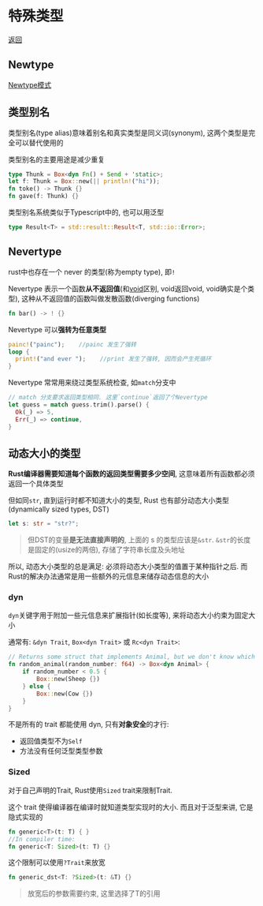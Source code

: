 # 特殊类型
[返回](../README.md)

## Newtype
[Newtype模式](../src/traits.rs)

## 类型别名
类型别名(type alias)意味着别名和真实类型是同义词(synonym), 这两个类型是完全可以替代使用的

类型别名的主要用途是减少重复
```rust
type Thunk = Box<dyn Fn() + Send + 'static>;
let f: Thunk = Box::new(|| println!("hi"));
fn toke() -> Thunk {}
fn gave(f: Thunk) {}
```

类型别名系统类似于Typescript中的, 也可以用泛型
```rust
type Result<T> = std::result::Result<T, std::io::Error>;
```

## Nevertype
rust中也存在一个 never 的类型(称为empty type), 即`!`

Nevertype 表示一个函数**从不返回值**(和[void](../src/main.rs)区别, void返回void, void确实是个类型), 这种从不返回值的函数叫做发散函数(diverging functions)
```rust
fn bar() -> ! {}
```

Nevertype 可以**强转为任意类型**
```rust
painc!("painc");    //painc 发生了强转
loop {
  print!("and ever ");    //print 发生了强转, 因而会产生死循环
}
```

Nevertype 常常用来绕过类型系统检查, 如`match`分支中
```rust
// match 分支要求返回类型相同. 这里`continue`返回了个Nevertype
let guess = match guess.trim().parse() {
  Ok(_) => 5,
  Err(_) => continue,
}
```

## 动态大小的类型
**Rust编译器需要知道每个函数的返回类型需要多少空间**, 这意味着所有函数都必须返回一个具体类型

但如同`str`, 直到运行时都不知道大小的类型, Rust 也有部分动态大小类型(dynamically sized types, DST)
```rust
let s: str = "str?";
```
> 但DST的变量**是无法直接声明的**, 上面的 s 的类型应该是`&str`. `&str`的长度是固定的(usize的两倍), 存储了字符串长度及头地址

所以, 动态大小类型的总是满足: 必须将动态大小类型的值置于某种指针之后. 而Rust的解决办法通常是用一些额外的元信息来储存动态信息的大小

### dyn
`dyn`关键字用于附加一些元信息来扩展指针(如长度等), 来将动态大小约束为固定大小

通常有: `&dyn Trait`, `Box<dyn Trait>` 或 `Rc<dyn Trait>`:
```rs
// Returns some struct that implements Animal, but we don't know which one at compile time.
fn random_animal(random_number: f64) -> Box<dyn Animal> {
    if random_number < 0.5 {
        Box::new(Sheep {})
    } else {
        Box::new(Cow {})
    }
}
```

不是所有的 trait 都能使用 dyn, 只有**对象安全**的才行:

- 返回值类型不为`Self`
- 方法没有任何泛型类型参数

### Sized
对于自己声明的Trait, Rust使用`Sized` trait来限制Trait.

这个 trait 使得编译器在编译时就知道类型实现时的大小. 而且对于泛型来讲, 它是隐式实现的
```rust
fn generic<T>(t: T) { }
//In compiler time:
fn generic<T: Sized>(t: T) {}
```

这个限制可以使用`?Trait`来放宽
```rust
fn generic_dst<T: ?Sized>(t: &T) {}
```
> 放宽后的参数需要约束, 这里选择了T的引用
